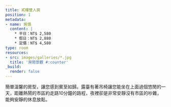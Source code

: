 ```yaml
---
title: 貳樓雙人房
position: 1
metadata:
- name: 房價
  content: |
    * 平日：NT$ 2,580
    * 假日：NT$ 2,880
    * 定價：NT$ 4,580
type: room
resources:
- src: images/galleries/*.jpg
  title: '房間景觀 #:counter'
_build:
  render: false
---
```


簡單溫馨的房型，讓您感到賓至如歸。露臺有著吊椅讓您能坐在上面過個悠閒的一天，距離熱鬧的市區約走路10分鐘的路程，夜裡卻是非常安靜沒有市區的吵雜，能夠安靜的休息放鬆。
